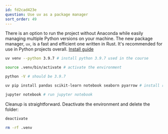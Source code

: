 ```yaml
---
id: fd2cad423e
question: Use uv as a package manager
sort_order: 49
---
```


There is an option to run the project without Anaconda while easily managing multiple Python versions on your machine. The new package manager, `uv`, is a fast and efficient one written in Rust. It's recommended for use in Python projects overall. [Install guide](https://docs.astral.sh/uv/getting-started/installation/)

```bash
uv venv --python 3.9.7 # install python 3.9.7 used in the course

source .venv/bin/activate # activate the environment

python -V # should be 3.9.7

uv pip install pandas scikit-learn notebook seaborn pyarrow # install required packages

jupyter notebook # run jupyter notebook
```

Cleanup is straightforward. Deactivate the environment and delete the folder:

```bash
deactivate

rm -rf .venv
```